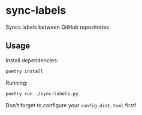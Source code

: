 # sync-labels

Syncs labels between GitHub repositories

## Usage

Install dependencies:

```bash
poetry install
```

Running:

```bash
poetry run ./sync-labels.py
```

Don't forget to configure your `config.dist.toml` first!
